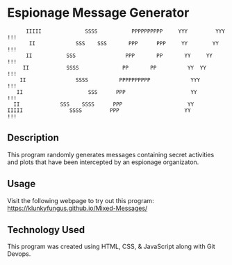 # Espionage Message Generator


          IIIII              SSSS           PPPPPPPPPP     YYY         YYY         !!!
           II             SSS    SSS       PPP      PPP     YY        YY          !!!
          II           SSS                PPP       PP       YY     YY           !!!
         II            SSSS              PP       PP          YY  YY            !!!
        II                SSSS          PPPPPPPPPP             YYY             !!! 
       II                     SSS      PPP                     YY             !!!
      II             SSS    SSSS      PPP                     YY
    IIIII               SSSS         PPP                     YY             !!! 


## Description

This program randomly generates messages containing secret activities and plots that have been intercepted by an espionage organizaton.

## Usage

Visit the following webpage to try out this program: 
https://klunkyfungus.github.io/Mixed-Messages/

## Technology Used

This program was created using HTML, CSS, & JavaScript along with Git Devops.